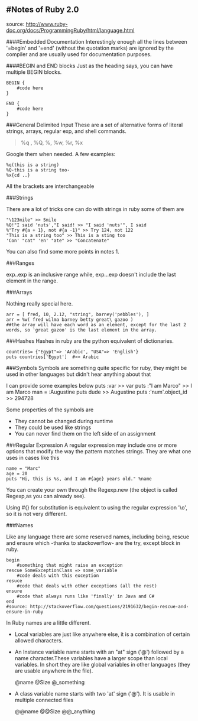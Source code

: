 #Notes of Ruby 2.0
---
source: http://www.ruby-doc.org/docs/ProgrammingRuby/html/language.html

####Embedded Documentation
Interestingly enough all the lines between '=begin' and '=end' (without the quotation marks) are ignored by the compiler and are usually used for documentation purposes.

####BEGIN and END blocks
Just as the heading says, you can have multiple BEGIN blocks.

    BEGIN {
        #code here
    }

    END {
        #code here
    }

###General Delimited Input
These are a set of alternative forms of literal strings, arrays, regular exp, and shell commands.

> %q , %Q, %, %w, %r, %x

Google them when needed. A few examples:

    %q(this is a string)
    %Q-this is a string too-
    %x{cd ..}
All the brackets are interchangeable

###Strings

There are a lot of tricks one can do with strings in ruby some of them are

    "\123mile" >> Smile
    %Q!"I said 'nuts',"I said! >> "I said 'nuts'", I said
    %"Try #{a + 1}, not #{a -1}" >> Try 124, not 122
    "This is a string too" >> This is a sting too
    'Con' "cat" 'en' "ate" >> "Concatenate"

You can also find some more points in notes 1.

###Ranges

exp..exp is an inclusive range while,
exp...exp doesn't include the last element in the range.

###Arrays

Nothing really special here.
    
    arr = [ fred, 10, 2.12, "string", barney('pebbles'), ]
    arr = %w( fred wilma barney betty great\ gazoo )
    ##the array will have each word as an element, except for the last 2 words, so 'great gazoo' is the last element in the array.

###Hashes
Hashes in ruby are the python equivalent of dictionaries.

    countries= {"Egypt"=> 'Arabic', "USA"=> 'English'}
    puts countries['Egypt']  #>> Arabic

###Symbols
Symbols are something quite specific for ruby, they might be used in other languages but didn't hear anything about that

I can provide some examples below
    puts :var >> var
    puts :"I am Marco" >> I am Marco
    man = :Augustine
    puts dude >> Augustine
    puts :'num'.object_id >> 294728

Some properties of the symbols are
+ They cannot be changed during runtime
+ They could be used like strings
+ You can never find them on the left side of an assignment

###Regular Expression 
A regular expression may include one or more options that modify the way the pattern matches strings. They are what one uses in cases like this
    
    name = "Marc"
    age = 20
    puts "Hi, this is %s, and I am #{age} years old." %name

You can create your own through the Regexp.new (the object is called Regexp,as you can already see).

Using #{} for substitution is equivalent to using the regular expression '\o', so it is not very different.

###Names

Like any language there are some reserved names, including being, rescue and ensure which -thanks to stackoverflow- are the try, except block in ruby.
    
    begin
        #something that might raise an exception
    rescue SomeExceptionClass => some_variable
        #code deals with this exception
    resuce
        #code that deals with other exceptions (all the rest)
    ensure
        #code that always runs like 'finally' in Java and C#
    end
    #source: http://stackoverflow.com/questions/2191632/begin-rescue-and-ensure-in-ruby

In Ruby names are a little different.

- Local variables are just like anywhere else, it is a combination of certain allowed characters.

- An Instance variable name starts with an "at" sign ('@') followed by a name character.These variables have a larger scope than local variables. In short they are like global variables in other languages (they are usable anywhere in the file).
    
    @name   @Size   @_something

- A class variable name starts with two 'at' sign ('@'). It is usable in multiple connected files

    @@name @@Size @@_anything


